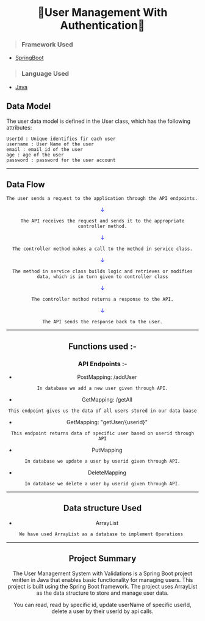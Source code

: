 <h1 align="center"> 👤User Management With Authentication👤</h1>

>### Framework Used 
* [SpringBoot](javatpoint.com/spring-boot-tutorial)

>### Language Used
* [Java](https://www.java.com/en/download/help/whatis_java.html)
## Data Model

The user data model is defined in the User class, which has the following attributes:
```
UserId : Unique identifies fir each user
username : User Name of the user
email : email id of the user
age : age of the user
password : password for the user account
```

---

## Data Flow

```
The user sends a request to the application through the API endpoints.
```
<center>
<font color="blue">
&#8595;</font>
<center>

```
The API receives the request and sends it to the appropriate controller method.
```
<center>
<font color="blue">
&#8595;</font>
<center>

```
The controller method makes a call to the method in service class.
```
<center>
<font color="blue">
&#8595;</font>
<center>

```
The method in service class builds logic and retrieves or modifies data, which is in turn given to controller class
```

<center>
<font color="blue">
&#8595;</font>
<center>

```
The controller method returns a response to the API.
```
<center>
<font color="blue">
&#8595;</font>
<center>

```
The API sends the response back to the user.
```

---

## Functions used :-

### API Endpoints :-


* PostMapping: /addUser
```
In database we add a new user given through API.
```

* GetMapping: /getAll
```
This endpoint gives us the data of all users stored in our data baase
```

* GetMapping: "getUser/{userid}"
```
This endpoint returns data of specific user based on userid through API
```

* PutMapping
```
In database we update a user by userid given through API.
```

* DeleteMapping
```
In database we delete a user by userid given through API.
```

---

## Data structure Used
* ArrayList
```
We have used ArrayList as a database to implement Operations 
```
---

## Project Summary
The User Management System with Validations is a Spring Boot project written in Java that enables basic functionality for managing users. This project is built using the Spring Boot framework. The project uses ArrayList as the data structure to store and manage user data.

You can read, read by specific id, update userName of specific userId, delete a user by their userId by api calls.
